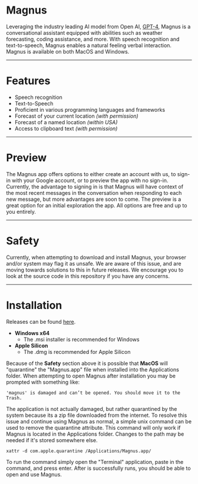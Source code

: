 # Magnus

Leveraging the industry leading AI model from Open AI, [GPT-4](https://openai.com/gpt-4), Magnus is a conversational assistant equipped with abilities such as weather forecasting, coding assistance, and more. With speech recognition and text-to-speech, Magnus enables a natural feeling verbal interaction. Magnus is available on both MacOS and Windows.

---

# Features

* Speech recognition
* Text-to-Speech
* Proficient in various programming languages and frameworks
* Forecast of your current location *(with permission)*
* Forecast of a named location *(within USA)*
* Access to clipboard text *(with permission)*

---

# Preview

The Magnus app offers options to either create an account with us, to sign-in with your Google account, or to preview the app with no sign-in. Currently, the advantage to signing in is that Magnus will have context of the most recent messages in the conversation when responding to each new message, but more advantages are soon to come. The preview is a great option for an initial exploration the app. All options are free and up to you entirely.

---

# Safety

Currently, when attempting to download and install Magnus, your browser and/or system may flag it as unsafe. We are aware of this issue, and are moving towards solutions to this in future releases. We encourage you to look at the source code in this repository if you have any concerns.

---

# Installation

Releases can be found [here](https://github.com/Magnus-Assistant/magnus/releases).

* **Windows x64**
    * The .msi installer is recommended for Windows
* **Apple Silicon**
    * The .dmg is recommended for Apple Silicon

Because of the **Safety** section above it is possible that **MacOS** will "quarantine" the "Magnus.app" file when installed into the Applications folder. When attempting to open Magnus after installation you may be prompted with something like:

```'magnus' is damaged and can’t be opened. You should move it to the Trash.```

The application is not actually damaged, but rather quarantined by the system because its a zip file downloaded from the internet. To resolve this issue and continue using Magnus as normal, a simple unix command can be used to remove the quarantine attribute. This command will only work if Magnus is located in the Applications folder. Changes to the path may be needed if it's stored somewhere else.

```xattr -d com.apple.quarantine /Applications/Magnus.app/```

To run the command simply open the "Terminal" application, paste in the command, and press enter. After is successfully runs, you should be able to open and use Magnus.

